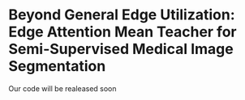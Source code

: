 # Beyond General Edge Utilization: Edge Attention  Mean Teacher for Semi-Supervised Medical Image Segmentation
Our code will be realeased soon
